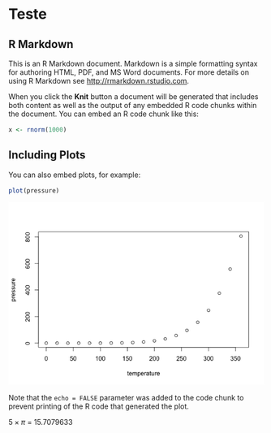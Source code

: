 # Teste



## R Markdown

This is an R Markdown document. Markdown is a simple formatting syntax for authoring HTML, PDF, and MS Word documents. For more details on using R Markdown see <http://rmarkdown.rstudio.com>.

When you click the **Knit** button a document will be generated that includes both content as well as the output of any embedded R code chunks within the document. You can embed an R code chunk like this:


```r
x <- rnorm(1000)
```

## Including Plots

You can also embed plots, for example:


```r
plot(pressure)
```

![](figure/pressure-1.png)<!-- -->

Note that the `echo = FALSE` parameter was added to the code chunk to prevent printing of the R code that generated the plot.



$5 \times \pi$ = 15.7079633
